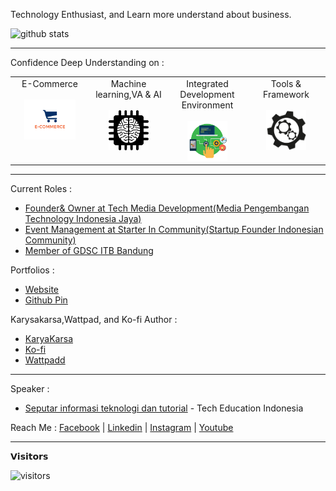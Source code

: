 Technology Enthusiast, and Learn more understand about business.

![github stats](https://github-readme-stats.vercel.app/api?username=AnandaRauf&show_icons=true)

---------------------------------------------------------------------------------------------------------------------------------------------------------------------------------

Confidence Deep Understanding on :  
<table>
  <tbody>
    <tr valign="top">
      <td width="25%" align="center" style="padding-bottom: 30px">
        <span>E-Commerce</span><br><br> 
        <img height="64px" src="https://github.com/AnandaRauf/AnandaRauf/blob/main/asset/E-commerce.png">
      </td>
      <td width="25%" align="center">
        <span>Machine learning,VA & AI</span><br><br> 
        <img height="64px" src="https://github.com/AnandaRauf/AnandaRauf/blob/main/asset/Machine%20Learning.png">
      </td>
      <td width="25%" align="center">
        <span>Integrated Development Environment</span><br><br> 
        <img height="64px" src="https://github.com/AnandaRauf/AnandaRauf/blob/main/asset/IDE.png">
      </td>
      <td width="25%" align="center">
        <span>Tools & Framework</span><br><br> 
        <img height="64px" src="https://github.com/AnandaRauf/AnandaRauf/blob/main/asset/Tools.png">
      </td>
    </tr>
  </tbody>
</table>

---------------------------------------------------------------------------------------------------------------------------------------------------------------------------------

Current Roles :
- [Founder& Owner at Tech Media Development(Media Pengembangan Technology Indonesia Jaya)](https://angel.co/company/tech-media-development)
- [Event Management at Starter In Community(Startup Founder Indonesian Community)](https://www.instagram.com/starter.in)
- [Member of GDSC ITB Bandung](https://www.instagram.com/gdscitb)

Portfolios :
- [Website](anandaraufmaududi.000webhostapp.com/)
- [Github Pin](https://www.github.com/AnandaRauf) 


Karysakarsa,Wattpad, and Ko-fi Author :
- [KaryaKarsa](https://www.karyakarsa.com/anandaraufm)
- [Ko-fi](https://www.ko-fi.com/anandaraufdevs)
- [Wattpadd](https://www.wattpad.com/user/anandaraufm)

---------------------------------------------------------------------------------------------------------------------------------------------------------------------------------

Speaker :
- [Seputar informasi teknologi dan tutorial](https://www.youtube.com/watch?v=avInXGOSajc) - Tech Education Indonesia


Reach Me :
[Facebook](https://www.facebook.com/gihyunjee/) | [Linkedin](https://id.linkedin.com/in/ananda-rauf-maududi) | [Instagram](https://www.instagram.com/anandaraufm/) | [Youtube](https://www.youtube.com/channel/UCKWffBeq7YTH6X7H52QpBPg)

---------------------------------------------------------------------------------------------------------------------------------------------------------------------------

𝗩𝗶𝘀𝗶𝘁𝗼𝗿𝘀

![visitors](https://visitor-badge.glitch.me/badge?page_id=AnandaRauf)

